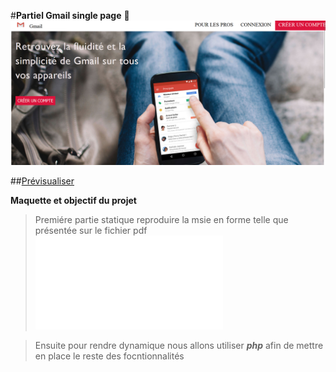 #**Partiel Gmail single page** 🚀 
![cover](./image/result.png)

##[Prévisualiser](https://lnstewill.github.io/etude-de-cas-gmail/)


**Maquette et objectif du projet**
>Premiére partie statique reproduire la msie en forme telle que présentée sur le fichier pdf
![cover](./src/gmail-singlepage.pdf)



>Ensuite pour rendre dynamique nous allons utiliser ***php*** afin de mettre en place le reste des focntionnalités